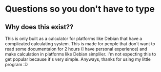 # Questions so you don't have to type
## Why does this exist??
This is only built as a calculator for platforms like Debian that have a complicated calculating system.
This is made for people that don't want to read some documentaion for 2 hours (I have personal experience) and make calculation in platforms like Debian simpliler.
I'm not expecting this to get popular because it's very simple.
Anyways, thanks for using my little program :D
